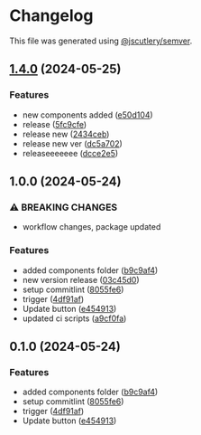 # Changelog

This file was generated using [@jscutlery/semver](https://github.com/jscutlery/semver).

## [1.4.0](https://github.com/aksnovacoders/a-koder-lib/compare/release-ui-react@1.3.0...release-ui-react@1.4.0) (2024-05-25)


### Features

* new components added ([e50d104](https://github.com/aksnovacoders/a-koder-lib/commit/e50d1041773d6e0d3849525d5207d7d85c60f223))
* release ([5fc9cfe](https://github.com/aksnovacoders/a-koder-lib/commit/5fc9cfeec7423d06b1609d5b83f2dd4ec37ce02d))
* release new ([2434ceb](https://github.com/aksnovacoders/a-koder-lib/commit/2434ceb5852722edee08c81e966d9fbb1b05c387))
* release new ver ([dc5a702](https://github.com/aksnovacoders/a-koder-lib/commit/dc5a7022ac5614eba46c690eb995fdf7ae19e72c))
* releaseeeeeee ([dcce2e5](https://github.com/aksnovacoders/a-koder-lib/commit/dcce2e5833763785aedeb78660ec149e2c3dd58c))

## 1.0.0 (2024-05-24)


### ⚠ BREAKING CHANGES

* workflow changes, package updated

### Features

* added components folder ([b9c9af4](https://github.com/aksnovacoders/a-koder-lib/commit/b9c9af49b98a7c80b2caf3fba6207b4a38720979))
* new version release ([03c45d0](https://github.com/aksnovacoders/a-koder-lib/commit/03c45d04178d43a436463698c31a0db89b760e96))
* setup commitlint ([8055fe6](https://github.com/aksnovacoders/a-koder-lib/commit/8055fe69b21f398161d76b784dfbded025680a9b))
* trigger ([4df91af](https://github.com/aksnovacoders/a-koder-lib/commit/4df91af3194b0b403a4601626b31a4050e9fc9b0))
* Update button ([e454913](https://github.com/aksnovacoders/a-koder-lib/commit/e454913829e0a32ac309859a3bbfa91c2ec3c9b6))
* updated ci scripts ([a9cf0fa](https://github.com/aksnovacoders/a-koder-lib/commit/a9cf0fa9f08d5c2593f3d90c6c4934e283ef79c6))

## 0.1.0 (2024-05-24)


### Features

* added components folder ([b9c9af4](https://github.com/aksnovacoders/a-koder-lib/commit/b9c9af49b98a7c80b2caf3fba6207b4a38720979))
* setup commitlint ([8055fe6](https://github.com/aksnovacoders/a-koder-lib/commit/8055fe69b21f398161d76b784dfbded025680a9b))
* trigger ([4df91af](https://github.com/aksnovacoders/a-koder-lib/commit/4df91af3194b0b403a4601626b31a4050e9fc9b0))
* Update button ([e454913](https://github.com/aksnovacoders/a-koder-lib/commit/e454913829e0a32ac309859a3bbfa91c2ec3c9b6))
